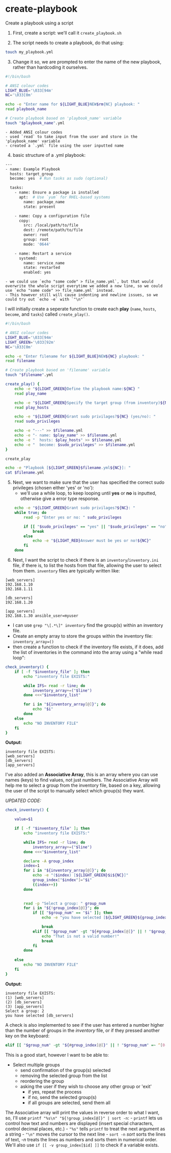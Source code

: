 # create-playbook
Create a playbook using a script

1. First, create a script:
we'll call it `create_playbook.sh`

2. The script needs to create a playbook, do that using: 
```bash
touch my_playbook.yml
```

3. Change it so, we are prompted to enter the name of the new playbook, rather than hardcoding it ourselves.
```bash
#!/bin/bash

# ANSI colour codes
LIGHT_BLUE='\033[94m'
NC='\033[0m'

echo -e "Enter name for ${LIGHT_BLUE}NEW$rm{NC} playbook: "
read playbook_name

# Create playbook based on 'playbook_name' variable
touch "$playbook_name".yml
```
    - Added ANSI colour codes
    - used `read` to take input from the user and store in the 'playbook_name' variable
    - created a `.yml` file using the user inputted name 

4. basic structure of a .yml playbook:
```bash
---
- name: Example Playbook
  hosts: target_group
  become: yes  # Run tasks as sudo (optional)

  tasks:
    - name: Ensure a package is installed
      apt:  # Use `yum` for RHEL-based systems
        name: package_name
        state: present

    - name: Copy a configuration file
      copy:
        src: /local/path/to/file
        dest: /remote/path/to/file
        owner: root
        group: root
        mode: '0644'

    - name: Restart a service
      systemd:
        name: service_name
        state: restarted
        enabled: yes

```
    - we could use `echo "some code" > file_name.yml`, but that would overwrite the whole script everytime we added a new line, so we could use `echo "some code" >> file_name.yml` instead.
    - This however still will cause indenting and newline issues, so we could try out `echo -e` with `"\n"`

I will initially create a seperate function to create each **play** (`name`, `hosts`, `become`, and `tasks`) called `create_play()`.

```bash
#!/bin/bash

# ANSI colour codes
LIGHT_BLUE='\033[94m'
LIGHT_GREEN='\033[92m'
NC='\033[0m'

echo -e "Enter filename for ${LIGHT_BLUE}NEW${NC} playbook: "
read filename

# Create playbook based on 'filename' variable
touch "$filename".yml

create_play() {
    echo -e "${LIGHT_GREEN}Define the playbook name:${NC} "
    read play_name

    echo -e "${LIGHT_GREEN}Specify the target group (from inventory)${NC}: "
    read play_hosts

    echo -e "${LIGHT_GREEN}Grant sudo privilages?${NC} (yes/no): "
    read sudo_privileges

    echo -e "---" >> $filename.yml
    echo -e "- name: $play_name" >> $filename.yml
    echo -e "  hosts: $play_hosts" >> $filename.yml
    echo -e "  become: $sudo_privileges" >> $filename.yml
}

create_play

echo -e "Playbook [${LIGHT_GREEN}$filename.yml${NC}]: "
cat $filename.yml
```

5. Next, we want to make sure that the user has specified the correct sudo privileges (chosen either 'yes' or 'no'):
    - we'll use a while loop, to keep looping until **yes** or **no** is inputted, otherwise give a error type response.
```bash
    echo -e "${LIGHT_GREEN}Grant sudo privilages?${NC}: "
    while true; do
        read -p "Enter yes or no: " sudo_privileges

        if [[ "$sudo_privileges" == "yes" || "$sudo_privileges" == "no" ]]; then
            break
        else
            echo -e "${LIGHT_RED}Answer must be yes or no!${NC}"
        fi
    done
```

6. Next, I want the script to check if there is an `inventory`/`inventory.ini` file, if there is, to list the hosts from that file, allowing the user to select from them.
`inventory` files are typically written like:
```
[web_servers]
192.168.1.10
192.168.1.11

[db_servers]
192.168.1.20

[app_servers]
192.168.1.30 ansible_user=myuser
```

- I can use `grep "\[.*\]" inventory` find the group(s) within an inventory file.
- Create an empty array to store the groups within the inventory file: `inventory_array=()`
- then create a function to check if the inventory file exists, if it does, add the list of inventories in the command into the array using a "while read loop":

```bash
check_inventory() {
    if [ -f "$inventory_file" ]; then
        echo "inventory file EXISTS:"

        while IFS= read -r line; do
            inventory_array+=("$line")
        done <<<"$inventory_list"

        for i in "${inventory_array[@]}"; do
            echo "$i"
        done
    else
        echo "NO INVENTORY FILE"
    fi
}
```
**Output:**

```
inventory file EXISTS:
[web_servers]
[db_servers]
[app_servers]
```


I've also added an **Associative Array**, this is an array where you can use names (keys) to find values, not just numbers.
The Associative Array will help me to select a group from the inventory file, based on a key, allowing the user of the script to manually select which group(s) they want.

*UPDATED CODE:*
```bash
check_inventory() {

    value=$1

    if [ -f "$inventory_file" ]; then
        echo "inventory file EXISTS:"

        while IFS= read -r line; do
            inventory_array+=("$line")
        done <<<"$inventory_list"

        declare -A group_index
        index=1
        for i in "${inventory_array[@]}"; do
            echo -e "($index) [${LIGHT_GREEN}$i${NC}]"
            group_index["$index"]="$i"
            ((index++))
        done

        
        read -p "Select a group: " group_num
        for i in "${!group_index[@]}"; do
            if [[ "$group_num" == "$i" ]]; then
                echo -e "you have selected [${LIGHT_GREEN}${group_index[$group_num]}${NC}]"

                break
            elif [[ "$group_num" -gt "${#group_index[@]}" || ! "$group_num" =~ ^[0-9]+$ ]]; then
                echo "That is not a valid number!"
                break
            fi
        done
            
    else
        echo "NO INVENTORY FILE"
    fi
}
```
**Output:**
```
inventory file EXISTS:
(1) [web_servers]
(2) [db_servers]
(3) [app_servers]
Select a group: 2
you have selected [db_servers]
```

A check is also implemented to see if the user has entered a number higher than the number of groups in the *inventory* file, or if they pressed another key on the keyboard:
```bash
elif [[ "$group_num" -gt "${#group_index[@]}" || ! "$group_num" =~ ^[0-9]+$ ]]; then
```

This is a good start, however I want to be able to:
- Select multiple groups
    - send confirmation of the group(s) selected
    - removing the selected group from the list
    - reordering the group
    - asking the user if they wish to choose any other group or 'exit'
        - if yes, repeat the process
        - if no, send the selected group(s)
        - if all groups are selected, send them all 

The Associative array will print the values in reverse order to what I want, so, I'll use `printf "%s\n" "${!group_index[@]}" | sort -n`:
    - `printf` lets us control how text and numbers are displayed (insert special characters, control decimal places, etc.)
    - `"%s"` tells `printf` to treat the next argument as a string
    - `"\n"` moves the cursor to the next line
    - `sort -n` *sort* sorts the lines of text, *-n* treats the lines as numbers and sorts them in numerical order.
We'll also use `if [[ -v group_index[$id] ]]` to check if a variable exists.

